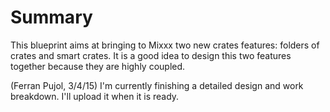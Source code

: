 # Summary

This blueprint aims at bringing to Mixxx two new crates features:
folders of crates and smart crates. It is a good idea to design this two
features together because they are highly coupled.

(Ferran Pujol, 3/4/15) I'm currently finishing a detailed design and
work breakdown. I'll upload it when it is ready.
